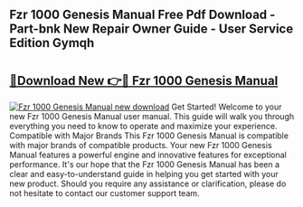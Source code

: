 ## Fzr 1000 Genesis Manual Free Pdf Download - Part-bnk New Repair Owner Guide - User Service Edition Gymqh

# <h2><a href="http://bc84940.oget.top/?id=Fzr+1000+Genesis+Manual">🔗Download New 👉🔴 Fzr 1000 Genesis Manual</a></h2>

[![Fzr 1000 Genesis Manual new download](https://i.imgur.com/5g1atiW.png)](http://bc84940.oget.top/?id=Fzr+1000+Genesis+Manual)
Get Started! Welcome to your new Fzr 1000 Genesis Manual user manual. This guide will walk you through everything you need to know to operate and maximize your experience. Compatible with Major Brands This Fzr 1000 Genesis Manual is compatible with major brands of compatible products. Your new Fzr 1000 Genesis Manual features a powerful engine and innovative features for exceptional performance. It's our hope that the Fzr 1000 Genesis Manual has been a clear and easy-to-understand guide in helping you get started with your new product. Should you require any assistance or clarification, please do not hesitate to contact our customer support team.
